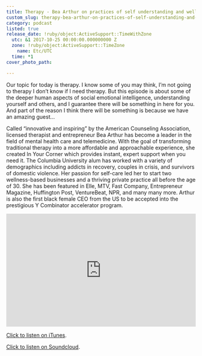 ```yaml
---
title: Therapy - Bea Arthur on practices of self understanding and wellness
custom_slug: therapy-bea-arthur-on-practices-of-self-understanding-and-wellness
category: podcast
listed: true
release_date: !ruby/object:ActiveSupport::TimeWithZone
  utc: &1 2017-10-25 00:00:00.000000000 Z
  zone: !ruby/object:ActiveSupport::TimeZone
    name: Etc/UTC
  time: *1
cover_photo_path: 

---
```

Our topic for today is therapy. I know some of you may think, I’m not going to therapy I don’t know if I need therapy. But this episode is about some of the deeper human aspects of social emotional intelligence, understanding yourself and others, and I guarantee there will be something in here for you. And part of the reason I think there will be something is because we have an amazing guest...

Called “innovative and inspiring” by the American Counseling Association, licensed therapist and entrepreneur Bea Arthur has become a leader in the field of mental health care and telemedicine. With the goal of transforming traditional therapy into a more affordable and approachable experience, she created In Your Corner which provides instant, expert support when you need it. The Columbia University alum has worked with a variety of demographics including addicts in recovery, couples in crisis, and survivors of domestic violence. Her passion for self-care led her to start two wellness-based businesses and a thriving private practice all before the age of 30. She has been featured in Elle, MTV, Fast Company, Entrepreneur Magazine, Huffington Post, VentureBeat, NPR, and many many more. Arthur is also the first black female CEO from the US to be accepted into the prestigious Y Combinator accelerator program.

<iframe width="100%" height="300" scrolling="no" frameborder="no" src="https://w.soundcloud.com/player/?url=https%3A//api.soundcloud.com/tracks/351674335&amp;color=%23317cb3&amp;auto_play=false&amp;hide_related=true&amp;show_comments=false&amp;show_user=true&amp;show_reposts=false&amp;show_teaser=true&amp;visual=true"></iframe>

[Click to listen on iTunes](https://itunes.apple.com/us/podcast/positivity-podcast-with-make-school/id1090239384?mt=2).

[Click to listen on Soundcloud](https://soundcloud.com/positivity-dan).